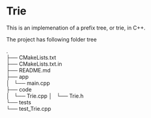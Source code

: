 # Trie
This is an implemenation of a prefix tree, or trie, in C++. 

The project has following folder tree

.  
├── CMakeLists.txt  
├── CMakeLists.txt.in  
├── README.md  
├── app  
│   └── main.cpp  
├── code  
│   └── Trie.cpp
│   └── Trie.h  
└── tests  
    └── test_Trie.cpp  
